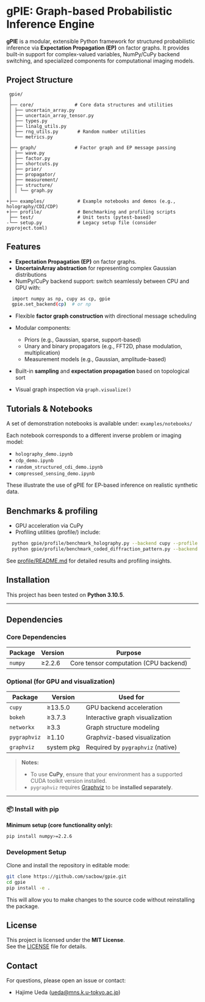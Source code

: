 # gPIE: Graph-based Probabilistic Inference Engine

**gPIE** is a modular, extensible Python framework for structured probabilistic inference via **Expectation Propagation (EP)** on factor graphs.
It provides built-in support for complex-valued variables, NumPy/CuPy backend switching, and specialized components for computational imaging models.

## Project Structure
```
 gpie/
 │
 ├── core/               # Core data structures and utilities
 │ ├── uncertain_array.py
 │ ├── uncertain_array_tensor.py
 │ ├── types.py
 │ ├── linalg_utils.py
 │ ├── rng_utils.py       # Random number utilities
 │ └── metrics.py
 │
 ├── graph/              # Factor graph and EP message passing
 │ ├── wave.py
 │ ├── factor.py
 │ ├── shortcuts.py
 │ ├── prior/
 │ ├── propagator/
 │ ├── measurement/
 │ ├── structure/
 │ │ └── graph.py
 │
+├── examples/            # Example notebooks and demos (e.g., holography/CDI/CDP)
+├── profile/             # Benchmarking and profiling scripts
 ├── test/                # Unit tests (pytest-based)
-└── setup.py             # Legacy setup file (consider pyproject.toml)

```

## Features
- **Expectation Propagation (EP)** on factor graphs.
- **UncertainArray abstraction** for representing complex Gaussian distributions
- NumPy/CuPy backend support: switch seamlessly between CPU and GPU with:
```bash
  import numpy as np, cupy as cp, gpie
  gpie.set_backend(cp)  # or np
```
- Flexible **factor graph construction** with directional message scheduling
- Modular components:
  - Priors (e.g., Gaussian, sparse, support-based)
  - Unary and binary propagators (e.g., FFT2D, phase modulation, multiplication)
  - Measurement models (e.g., Gaussian, amplitude-based)

- Built-in **sampling** and **expectation propagation** based on topological sort
- Visual graph inspection via `graph.visualize()`

## Tutorials & Notebooks
A set of demonstration notebooks is available under:
``
examples/notebooks/
``

Each notebook corresponds to a different inverse problem or imaging model:

- `holography_demo.ipynb`
- `cdp_demo.ipynb`
- `random_structured_cdi_demo.ipynb`
- `compressed_sensing_demo.ipynb`

These illustrate the use of gPIE for EP-based inference on realistic synthetic data.


## Benchmarks & profiling
- GPU acceleration via CuPy
- Profiling utilities (profile/) include:
```bash
  python gpie/profile/benchmark_holography.py --backend cupy --profile
  python gpie/profile/benchmark_coded_diffraction_pattern.py --backend numpy
```
See [profile/README.md](./profile/README.md) for detailed results and profiling insights.

##  Installation

This project has been tested on **Python 3.10.5**.

---

##  Dependencies

### Core Dependencies
| Package      | Version   | Purpose                        |
|--------------|-----------|--------------------------------|
| `numpy`      | ≥2.2.6    | Core tensor computation (CPU backend) |

###  Optional (for GPU and visualization)
| Package        | Version     | Used for                          |
|----------------|-------------|-----------------------------------|
| `cupy`         | ≥13.5.0     | GPU backend acceleration          |
| `bokeh`        | ≥3.7.3      | Interactive graph visualization    |
| `networkx`     | ≥3.3        | Graph structure modeling          |
| `pygraphviz`   | ≥1.10       | Graphviz-based visualization       |
| `graphviz`     | system pkg  | Required by `pygraphviz` (native) |

> **Notes:**
> - To use **CuPy**, ensure that your environment has a supported CUDA toolkit version installed.
> - `pygraphviz` requires [Graphviz](https://graphviz.org/) to be **installed separately**.

---

### 📦 Install with pip

**Minimum setup (core functionality only):**

```bash
pip install numpy>=2.2.6
```

###  Development Setup

Clone and install the repository in editable mode:

```bash
git clone https://github.com/sacbow/gpie.git
cd gpie
pip install -e .
```

This will allow you to make changes to the source code without reinstalling the package.

##  License

This project is licensed under the **MIT License**.  
See the [LICENSE](./LICENSE) file for details.


## Contact
For questions, please open an issue or contact:
- Hajime Ueda (ueda@mns.k.u-tokyo.ac.jp)

